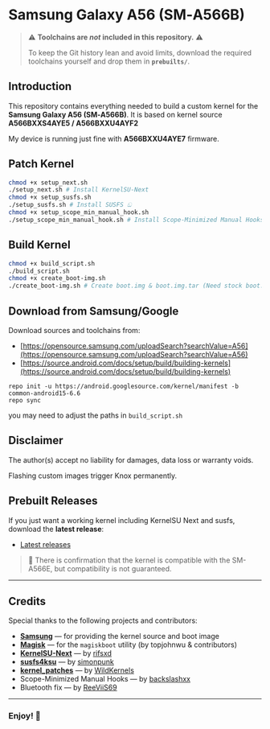 # Samsung Galaxy A56 (SM‑A566B)

> ⚠️ **Toolchains are *not* included in this repository.** ⚠️
> 
> To keep the Git history lean and avoid limits, download the required toolchains yourself and drop them in **`prebuilts/`**.

## Introduction

This repository contains everything needed to build a custom kernel for the **Samsung Galaxy A56 (SM‑A566B)**.
It is based on kernel source **A566BXXS4AYE5 / A566BXXU4AYF2**

My device is running just fine with **A566BXXU4AYE7** firmware.

## Patch Kernel

```bash
chmod +x setup_next.sh
./setup_next.sh # Install KernelSU-Next
chmod +x setup_susfs.sh
./setup_susfs.sh # Install SUSFS ඞ
chmod +x setup_scope_min_manual_hook.sh
./setup_scope_min_manual_hook.sh # Install Scope-Minimized Manual Hooks 
```

## Build Kernel

```bash
chmod +x build_script.sh
./build_script.sh
chmod +x create_boot-img.sh
./create_boot-img.sh # Create boot.img & boot.img.tar (Need stock boot.img in magiskboot)
```

## Download from Samsung/Google

Download sources and toolchains from:

* [https://opensource.samsung.com/uploadSearch?searchValue=A56](https://opensource.samsung.com/uploadSearch?searchValue=A56)
* [https://source.android.com/docs/setup/build/building-kernels](https://source.android.com/docs/setup/build/building-kernels)

```
repo init -u https://android.googlesource.com/kernel/manifest -b common-android15-6.6
repo sync
```
you may need to adjust the paths in ```build_script.sh```

## Disclaimer

The author(s) accept no liability for damages, data loss or warranty voids.

Flashing custom images trigger Knox permanently.

## Prebuilt Releases

If you just want a working kernel including KernelSU Next and susfs, download the **latest release**:

* [Latest releases](https://github.com/Luciiuss/sm-a566b/releases)

> 🚨 There is confirmation that the kernel is compatible with the SM-A566E, but compatibility is not guaranteed.
---

## Credits

Special thanks to the following projects and contributors:

* [**Samsung**](https://opensource.samsung.com/) — for providing the kernel source and boot image
* [**Magisk**](https://github.com/topjohnwu/Magisk) — for the `magiskboot` utility (by topjohnwu & contributors)
* [**KernelSU-Next**](https://github.com/KernelSU-Next/KernelSU-Next) — by [rifsxd](https://github.com/rifsxd)
* [**susfs4ksu**](https://gitlab.com/simonpunk/susfs4ksu) — by [simonpunk](https://gitlab.com/simonpunk)
* [**kernel_patches**](https://github.com/WildKernels/kernel_patches) — by [WildKernels](https://github.com/WildKernels/)
* Scope-Minimized Manual Hooks — by [backslashxx](https://github.com/backslashxx)
* Bluetooth fix — by [ReeViiS69](https://github.com/ReeViiS69)

---

### Enjoy! 🚀
